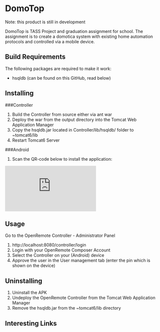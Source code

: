 DomoTop
========

Note: this product is still in development

DomoTop is TASS Project and graduation assignment for school. The assignment is to create a domotica system with existing home automation protocols and controlled via a mobile device. 

Build Requirements
-------------------

The following packages are required to make it work:
- hsqldb (can be found on this GitHub, read below)

Installing
-----------

###Controller
1. Build the Controller from source either via ant war
2. Deploy the war from the output directory into the Tomcat Web Application Manager
3. Copy the hsqldb.jar located in Controller/lib/hsqldb/ folder to ~tomcat6/lib
4. Restart Tomcat6 Server

###Android
1. Scan the QR-code below to install the application:

![Android APK](http://qrcode.kaywa.com/img.php?s=6&d=http%3A%2F%2Fopenlaptop.nl%2Fopenremote%2FOpenRemoteConsole.apk)

Usage
------
Go to the OpenRemote Controller - Administrator Panel

1. http://localhost:8080/controller/login
2. Login with your OpenRemote Composer Account
3. Select the Controller on your (Android) device
4. Approve the user in the User management tab (enter the pin which is shown on the device)


Uninstalling
-------------
1. Uninstall the APK
2. Undeploy the OpenRemote Controller from the Tomcat Web Application Manager
3. Remove the hsqldb.jar from the ~tomcat6/lib directory

Interesting Links
------------------


